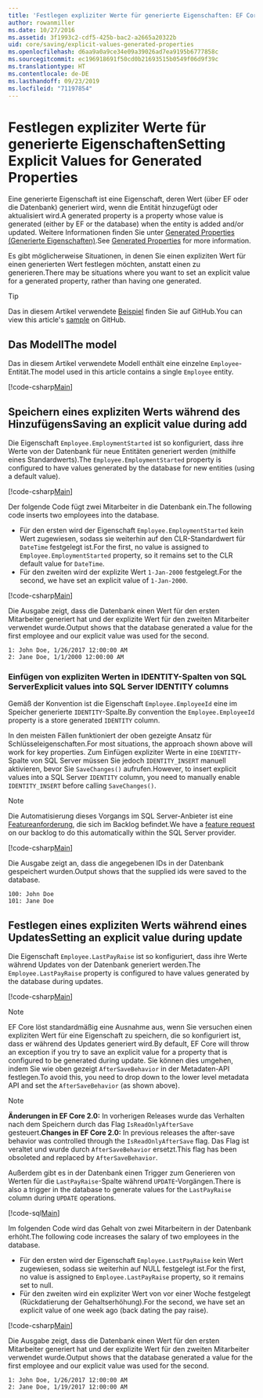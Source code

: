 ```yaml
---
title: 'Festlegen expliziter Werte für generierte Eigenschaften: EF Core'
author: rowanmiller
ms.date: 10/27/2016
ms.assetid: 3f1993c2-cdf5-425b-bac2-a2665a20322b
uid: core/saving/explicit-values-generated-properties
ms.openlocfilehash: d6aa9a0a9ce34e09a39026ad7ea9195b6777858c
ms.sourcegitcommit: ec196918691f50cd0b21693515b0549f06d9f39c
ms.translationtype: HT
ms.contentlocale: de-DE
ms.lasthandoff: 09/23/2019
ms.locfileid: "71197854"
---
```

# <a name="setting-explicit-values-for-generated-properties"></a><span data-ttu-id="3bfc5-102">Festlegen expliziter Werte für generierte Eigenschaften</span><span class="sxs-lookup"><span data-stu-id="3bfc5-102">Setting Explicit Values for Generated Properties</span></span>

<span data-ttu-id="3bfc5-103">Eine generierte Eigenschaft ist eine Eigenschaft, deren Wert (über EF oder die Datenbank) generiert wird, wenn die Entität hinzugefügt oder aktualisiert wird.</span><span class="sxs-lookup"><span data-stu-id="3bfc5-103">A generated property is a property whose value is generated (either by EF or the database) when the entity is added and/or updated.</span></span> <span data-ttu-id="3bfc5-104">Weitere Informationen finden Sie unter [Generated Properties (Generierte Eigenschaften)](../modeling/generated-properties.md).</span><span class="sxs-lookup"><span data-stu-id="3bfc5-104">See [Generated Properties](../modeling/generated-properties.md) for more information.</span></span>

<span data-ttu-id="3bfc5-105">Es gibt möglicherweise Situationen, in denen Sie einen expliziten Wert für einen generierten Wert festlegen möchten, anstatt einen zu generieren.</span><span class="sxs-lookup"><span data-stu-id="3bfc5-105">There may be situations where you want to set an explicit value for a generated property, rather than having one generated.</span></span>

> [!TIP]  
> <span data-ttu-id="3bfc5-106">Das in diesem Artikel verwendete [Beispiel](https://github.com/aspnet/EntityFramework.Docs/tree/master/samples/core/Saving/ExplicitValuesGenerateProperties/) finden Sie auf GitHub.</span><span class="sxs-lookup"><span data-stu-id="3bfc5-106">You can view this article's [sample](https://github.com/aspnet/EntityFramework.Docs/tree/master/samples/core/Saving/ExplicitValuesGenerateProperties/) on GitHub.</span></span>

## <a name="the-model"></a><span data-ttu-id="3bfc5-107">Das Modell</span><span class="sxs-lookup"><span data-stu-id="3bfc5-107">The model</span></span>

<span data-ttu-id="3bfc5-108">Das in diesem Artikel verwendete Modell enthält eine einzelne `Employee`-Entität.</span><span class="sxs-lookup"><span data-stu-id="3bfc5-108">The model used in this article contains a single `Employee` entity.</span></span>

[!code-csharp[Main](../../../samples/core/Saving/ExplicitValuesGenerateProperties/Employee.cs#Sample)]

## <a name="saving-an-explicit-value-during-add"></a><span data-ttu-id="3bfc5-109">Speichern eines expliziten Werts während des Hinzufügens</span><span class="sxs-lookup"><span data-stu-id="3bfc5-109">Saving an explicit value during add</span></span>

<span data-ttu-id="3bfc5-110">Die Eigenschaft `Employee.EmploymentStarted` ist so konfiguriert, dass ihre Werte von der Datenbank für neue Entitäten generiert werden (mithilfe eines Standardwerts).</span><span class="sxs-lookup"><span data-stu-id="3bfc5-110">The `Employee.EmploymentStarted` property is configured to have values generated by the database for new entities (using a default value).</span></span>

[!code-csharp[Main](../../../samples/core/Saving/ExplicitValuesGenerateProperties/EmployeeContext.cs#EmploymentStarted)]

<span data-ttu-id="3bfc5-111">Der folgende Code fügt zwei Mitarbeiter in die Datenbank ein.</span><span class="sxs-lookup"><span data-stu-id="3bfc5-111">The following code inserts two employees into the database.</span></span>
* <span data-ttu-id="3bfc5-112">Für den ersten wird der Eigenschaft `Employee.EmploymentStarted` kein Wert zugewiesen, sodass sie weiterhin auf den CLR-Standardwert für `DateTime` festgelegt ist.</span><span class="sxs-lookup"><span data-stu-id="3bfc5-112">For the first, no value is assigned to `Employee.EmploymentStarted` property, so it remains set to the CLR default value for `DateTime`.</span></span>
* <span data-ttu-id="3bfc5-113">Für den zweiten wird der explizite Wert `1-Jan-2000` festgelegt.</span><span class="sxs-lookup"><span data-stu-id="3bfc5-113">For the second, we have set an explicit value of `1-Jan-2000`.</span></span>

[!code-csharp[Main](../../../samples/core/Saving/ExplicitValuesGenerateProperties/Sample.cs#EmploymentStarted)]

<span data-ttu-id="3bfc5-114">Die Ausgabe zeigt, dass die Datenbank einen Wert für den ersten Mitarbeiter generiert hat und der explizite Wert für den zweiten Mitarbeiter verwendet wurde.</span><span class="sxs-lookup"><span data-stu-id="3bfc5-114">Output shows that the database generated a value for the first employee and our explicit value was used for the second.</span></span>

``` Console
1: John Doe, 1/26/2017 12:00:00 AM
2: Jane Doe, 1/1/2000 12:00:00 AM
```

### <a name="explicit-values-into-sql-server-identity-columns"></a><span data-ttu-id="3bfc5-115">Einfügen von expliziten Werten in IDENTITY-Spalten von SQL Server</span><span class="sxs-lookup"><span data-stu-id="3bfc5-115">Explicit values into SQL Server IDENTITY columns</span></span>

<span data-ttu-id="3bfc5-116">Gemäß der Konvention ist die Eigenschaft `Employee.EmployeeId` eine im Speicher generierte `IDENTITY`-Spalte.</span><span class="sxs-lookup"><span data-stu-id="3bfc5-116">By convention the `Employee.EmployeeId` property is a store generated `IDENTITY` column.</span></span>

<span data-ttu-id="3bfc5-117">In den meisten Fällen funktioniert der oben gezeigte Ansatz für Schlüsseleigenschaften.</span><span class="sxs-lookup"><span data-stu-id="3bfc5-117">For most situations, the approach shown above will work for key properties.</span></span> <span data-ttu-id="3bfc5-118">Zum Einfügen expliziter Werte in eine `IDENTITY`-Spalte von SQL Server müssen Sie jedoch `IDENTITY_INSERT` manuell aktivieren, bevor Sie `SaveChanges()` aufrufen.</span><span class="sxs-lookup"><span data-stu-id="3bfc5-118">However, to insert explicit values into a SQL Server `IDENTITY` column, you need to manually enable `IDENTITY_INSERT` before calling `SaveChanges()`.</span></span>

> [!NOTE]  
> <span data-ttu-id="3bfc5-119">Die Automatisierung dieses Vorgangs im SQL Server-Anbieter ist eine [Featureanforderung](https://github.com/aspnet/EntityFramework/issues/703), die sich im Backlog befindet.</span><span class="sxs-lookup"><span data-stu-id="3bfc5-119">We have a [feature request](https://github.com/aspnet/EntityFramework/issues/703) on our backlog to do this automatically within the SQL Server provider.</span></span>

[!code-csharp[Main](../../../samples/core/Saving/ExplicitValuesGenerateProperties/Sample.cs#EmployeeId)]

<span data-ttu-id="3bfc5-120">Die Ausgabe zeigt an, dass die angegebenen IDs in der Datenbank gespeichert wurden.</span><span class="sxs-lookup"><span data-stu-id="3bfc5-120">Output shows that the supplied ids were saved to the database.</span></span>

``` Console
100: John Doe
101: Jane Doe
```

## <a name="setting-an-explicit-value-during-update"></a><span data-ttu-id="3bfc5-121">Festlegen eines expliziten Werts während eines Updates</span><span class="sxs-lookup"><span data-stu-id="3bfc5-121">Setting an explicit value during update</span></span>

<span data-ttu-id="3bfc5-122">Die Eigenschaft `Employee.LastPayRaise` ist so konfiguriert, dass ihre Werte während Updates von der Datenbank generiert werden.</span><span class="sxs-lookup"><span data-stu-id="3bfc5-122">The `Employee.LastPayRaise` property is configured to have values generated by the database during updates.</span></span>

[!code-csharp[Main](../../../samples/core/Saving/ExplicitValuesGenerateProperties/EmployeeContext.cs#LastPayRaise)]

> [!NOTE]  
> <span data-ttu-id="3bfc5-123">EF Core löst standardmäßig eine Ausnahme aus, wenn Sie versuchen einen expliziten Wert für eine Eigenschaft zu speichern, die so konfiguriert ist, dass er während des Updates generiert wird.</span><span class="sxs-lookup"><span data-stu-id="3bfc5-123">By default, EF Core will throw an exception if you try to save an explicit value for a property that is configured to be generated during update.</span></span> <span data-ttu-id="3bfc5-124">Sie können dies umgehen, indem Sie wie oben gezeigt `AfterSaveBehavior` in der Metadaten-API festlegen.</span><span class="sxs-lookup"><span data-stu-id="3bfc5-124">To avoid this, you need to drop down to the lower level metadata API and set the `AfterSaveBehavior` (as shown above).</span></span>

> [!NOTE]  
> <span data-ttu-id="3bfc5-125">**Änderungen in EF Core 2.0:** In vorherigen Releases wurde das Verhalten nach dem Speichern durch das Flag `IsReadOnlyAfterSave` gesteuert.</span><span class="sxs-lookup"><span data-stu-id="3bfc5-125">**Changes in EF Core 2.0:** In previous releases the after-save behavior was controlled through the `IsReadOnlyAfterSave` flag.</span></span> <span data-ttu-id="3bfc5-126">Das Flag ist veraltet und wurde durch `AfterSaveBehavior` ersetzt.</span><span class="sxs-lookup"><span data-stu-id="3bfc5-126">This flag has been obsoleted and replaced by `AfterSaveBehavior`.</span></span>

<span data-ttu-id="3bfc5-127">Außerdem gibt es in der Datenbank einen Trigger zum Generieren von Werten für die `LastPayRaise`-Spalte während `UPDATE`-Vorgängen.</span><span class="sxs-lookup"><span data-stu-id="3bfc5-127">There is also a trigger in the database to generate values for the `LastPayRaise` column during `UPDATE` operations.</span></span>

[!code-sql[Main](../../../samples/core/Saving/ExplicitValuesGenerateProperties/employee_UPDATE.sql)]

<span data-ttu-id="3bfc5-128">Im folgenden Code wird das Gehalt von zwei Mitarbeitern in der Datenbank erhöht.</span><span class="sxs-lookup"><span data-stu-id="3bfc5-128">The following code increases the salary of two employees in the database.</span></span>
* <span data-ttu-id="3bfc5-129">Für den ersten wird der Eigenschaft `Employee.LastPayRaise` kein Wert zugewiesen, sodass sie weiterhin auf NULL festgelegt ist.</span><span class="sxs-lookup"><span data-stu-id="3bfc5-129">For the first, no value is assigned to `Employee.LastPayRaise` property, so it remains set to null.</span></span>
* <span data-ttu-id="3bfc5-130">Für den zweiten wird ein expliziter Wert von vor einer Woche festgelegt (Rückdatierung der Gehaltserhöhung).</span><span class="sxs-lookup"><span data-stu-id="3bfc5-130">For the second, we have set an explicit value of one week ago (back dating the pay raise).</span></span>

[!code-csharp[Main](../../../samples/core/Saving/ExplicitValuesGenerateProperties/Sample.cs#LastPayRaise)]

<span data-ttu-id="3bfc5-131">Die Ausgabe zeigt, dass die Datenbank einen Wert für den ersten Mitarbeiter generiert hat und der explizite Wert für den zweiten Mitarbeiter verwendet wurde.</span><span class="sxs-lookup"><span data-stu-id="3bfc5-131">Output shows that the database generated a value for the first employee and our explicit value was used for the second.</span></span>

``` Console
1: John Doe, 1/26/2017 12:00:00 AM
2: Jane Doe, 1/19/2017 12:00:00 AM
```
